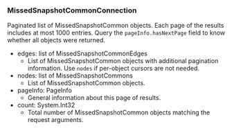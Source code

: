 ### MissedSnapshotCommonConnection
Paginated list of MissedSnapshotCommon objects. Each page of the results includes at most 1000 entries. Query the `pageInfo.hasNextPage` field to know whether all objects were returned.

- edges: list of MissedSnapshotCommonEdges
  - List of MissedSnapshotCommon objects with additional pagination information. Use `nodes` if per-object cursors are not needed.
- nodes: list of MissedSnapshotCommons
  - List of MissedSnapshotCommon objects.
- pageInfo: PageInfo
  - General information about this page of results.
- count: System.Int32
  - Total number of MissedSnapshotCommon objects matching the request arguments.
